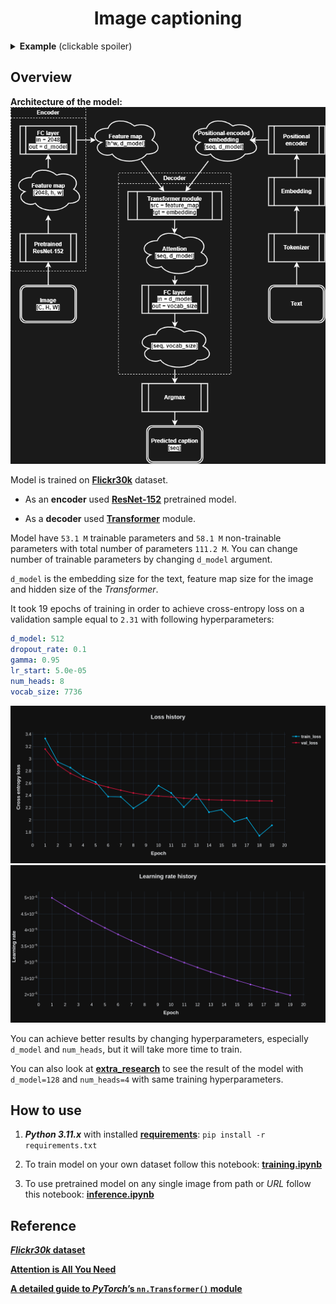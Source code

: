 # <center>Image captioning</center>
<details>
  <summary><b>Example</b> (clickable spoiler)</summary>

  ![](./imgs/examples/example.jpg)
  
</details>

## Overview
**Architecture of the model:**  
![](./imgs/architecture/arch.png)

Model is trained on [<b>Flickr30k</b>](https://www.kaggle.com/datasets/hsankesara/flickr-image-dataset) dataset.

* As an **encoder** used [<b>ResNet-152</b>](https://pytorch.org/vision/main/models/generated/torchvision.models.resnet152.html) pretrained model.

* As a **decoder** used [<b>Transformer</b>](https://pytorch.org/docs/stable/generated/torch.nn.Transformer.html#torch.nn.Transformer) module.

Model have `53.1 M` trainable parameters and `58.1 M` non-trainable parameters with total number of parameters `111.2 M`. You can change number of trainable parameters by changing `d_model` argument.

`d_model` is the embedding size for the text, feature map size for the image and hidden size of the *Transformer*.

It took 19 epochs of training in order to achieve cross-entropy loss on a validation sample equal to `2.31` with following hyperparameters:
```yaml
d_model: 512
dropout_rate: 0.1
gamma: 0.95
lr_start: 5.0e-05
num_heads: 8
vocab_size: 7736
```
![](imgs/history/metrics.png)  
![](imgs/history/lr.png)

You can achieve better results by changing hyperparameters, especially `d_model` and `num_heads`, but it will take more time to train.

You can also look at [<b>extra_research</b>](extra_research) to see the result of the model with `d_model=128` and `num_heads=4` with same training hyperparameters.

## How to use
1. <b><i>Python 3.11.x</i></b> with installed [<b>requirements</b>](requirements.txt): `pip install -r requirements.txt`

2. To train model on your own dataset follow this notebook: [<b>training.ipynb</b>](training.ipynb)

3. To use pretrained model on any single image from path or *URL* follow this notebook: [<b>inference.ipynb</b>](inference.ipynb)

## Reference
[<b><i>Flickr30k</i> dataset</b>](https://www.kaggle.com/datasets/hsankesara/flickr-image-dataset)

[<b>Attention is All You Need</b>](https://arxiv.org/abs/1706.03762)

[<b>A detailed guide to <i>PyTorch</i>’s `nn.Transformer()` module</b>](https://towardsdatascience.com/a-detailed-guide-to-pytorchs-nn-transformer-module-c80afbc9ffb1)